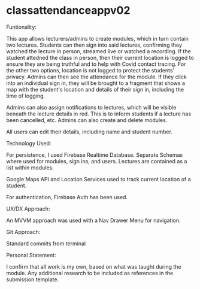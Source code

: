 # classattendanceappv02

Funtionality:

This app allows lecturers/admins to create modules, which in turn contain two lectures. Students can then sign into said lectures, confirming they watched the lecture in person, streamed live or watched a recording.
If the student attedned the class in person, then their current location is logged to ensure they are being truthful and to help with Covid contact tracing.
For the other two options, location is not logged to protect the students' privacy.
Admins can then see the attendance for the module.
If they click into an individual sign in, they will be brought to a fragment that shows a map with the student's location and details of their sign in, including the time of logging.

Admins can also assign notifications to lectures, which will be visible beneath the lecture details in red.
This is to inform students if a lecture has been cancelled, etc.
Admins can also create and delete modules.

All users can edit their details, including name and student number.

Technology Used:

For persistence, I used Firebase Realtime Database.
Separate Schemas where used for modules, sign ins, and users.
Lectures are contained as a list within modules.

Google Maps API and Location Services used to track current location of a student.

For authentication, Firebase Auth has been used.

UX/DX Approach:

An MVVM approach was used with a Nav Drawer Menu for navigation.

Git Approach:

Standard commits from terminal

Personal Statement:

I confirm that all work is my own, based on what was taught during the module. Any additional research to be included as references in the submission template.

